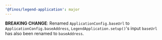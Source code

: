 ```yaml
---
'@finos/legend-application': major
---
```


**BREAKING CHANGE**: Renamed `ApplicationConfig.baseUrl` to `ApplicationConfig.baseAddress`, `LegendApplication.setup()`'s input `baseUrl` has also been renamed to `baseAddress`.
